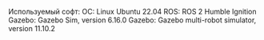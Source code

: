 Используемый софт:
ОС: Linux Ubuntu 22.04
ROS: ROS 2 Humble
Ignition Gazebo: Gazebo Sim, version 6.16.0
Gazebo: Gazebo multi-robot simulator, version 11.10.2
